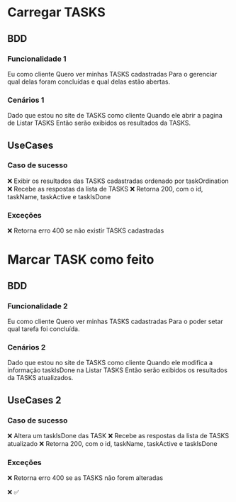 # Carregar TASKS

## BDD

### Funcionalidade 1

Eu como cliente
Quero ver minhas TASKS cadastradas
Para o gerenciar qual delas foram concluídas e qual delas estão abertas.

### Cenários 1

Dado que estou no site de TASKS como cliente
Quando ele abrir a pagina de Listar TASKS
Então serão exibidos os resultados da TASKS.

## UseCases

### Caso de sucesso

❌ Exibir os resultados das TASKS cadastradas ordenado por taskOrdination
❌ Recebe as respostas da lista de TASKS
❌ Retorna 200, com o id, taskName, taskActive e taskIsDone

### Exceções

❌ Retorna erro 400 se não existir TASKS cadastradas

# Marcar TASK como feito

## BDD

### Funcionalidade 2

Eu como cliente
Quero ver minhas TASKS cadastradas
Para o poder setar qual tarefa foi concluída.

### Cenários 2

Dado que estou no site de TASKS como cliente
Quando ele modifica a informação taskIsDone na Listar TASKS
Então serão exibidos os resultados da TASKS atualizados.

## UseCases 2

### Caso de sucesso

❌ Altera um taskIsDone das TASK
❌ Recebe as respostas da lista de TASKS atualizado
❌ Retorna 200, com o id, taskName, taskActive e taskIsDone

### Exceções

❌ Retorna erro 400 se as TASKS não forem alteradas

❌ ✅